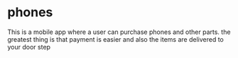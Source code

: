 # phones
This is a mobile app where a user can purchase phones and other parts. the greatest thing is that payment is easier and also the items are delivered to your door step
